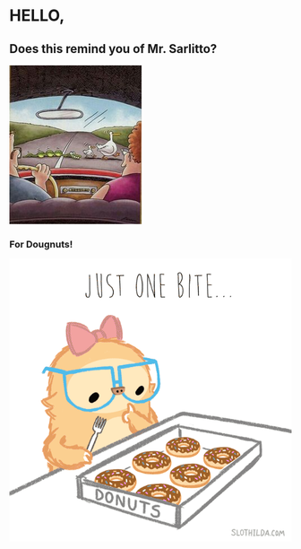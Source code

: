 <html>
  <head>
    <title>Randomness</title>
  </head>  
  <body>
    <h1>HELLO,</h1>
    <h2>Does this remind you of Mr. Sarlitto?</h2>
    <img src="Gary Larson Snake Eating Ducks.jpg">
    <h3>For Dougnuts!</h3>
    <img src="Donut Gif.gif">
</html>
